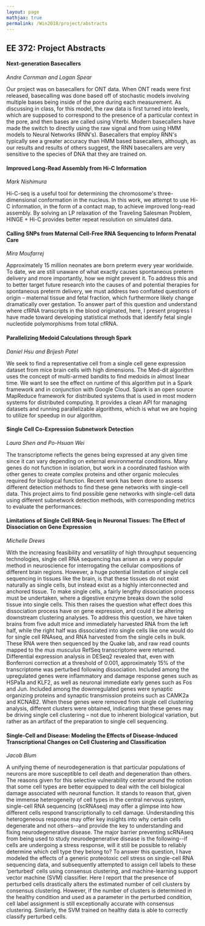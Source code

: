 ```yaml
---
layout: page
mathjax: true
permalink: /Win2018/project/abstracts
---
```


## EE 372: Project Abstracts

#### Next-generation Basecallers
_Andre Cornman and Logan Spear_  

Our project was on basecallers for ONT data. When ONT reads were first released, basecalling was done based off of stochastic models involving multiple bases being inside of the pore during each measurement. As discussing in class, for this model, the raw data is first turned into levels, which are supposed to correspond to the presence of a particular context in the pore, and then bases are called using Viterbi. Modern basecallers have made the switch to directly using the raw signal and from using HMM models to Neural Networks (RNN's). Basecallers that employ RNN's typically see a greater accuracy than HMM based basecallers, although, as our results and results of others suggest, the RNN basecallers are very sensitive to the species of DNA that they are trained on.

#### Improved Long-Read Assembly from Hi-C Information
_Mark Nishimura_  

Hi-C-seq is a useful tool for determining the chromosome's three-dimensional conformation in the nucleus. In this work, we attempt to use Hi-C information, in the form of a contact map, to achieve improved long-read assembly. By solving an LP relaxation of the Traveling Salesman Problem, HINGE + Hi-C provides better repeat resolution on simulated data.

#### Calling SNPs from Maternal Cell-Free RNA Sequencing to Inform Prenatal Care
_Mira Moufarrej_  

Approximately 15 million neonates are born preterm every year worldwide. To date, we are still unaware of what exactly causes spontaneous preterm delivery and more importantly, how we might prevent it.  To address this and to better target future research into the causes of and potential therapies for spontaneous preterm delivery, we must address two conflated questions of origin – maternal tissue and fetal fraction, which furthermore likely change dramatically over gestation.  To answer part of this question and understand where cfRNA transcripts in the blood originated, here, I present progress I have made toward developing statistical methods that identify fetal single nucleotide polymorphisms from total cfRNA.

#### Parallelizing Medoid Calculations through Spark
_Daniel Hsu and Brijesh Patel_  

We seek to find a representative cell from a single cell gene expression dataset from mice brain
cells with high dimensions. The Med-dit algorithm uses the concept of multi-armed bandits to find
medoids in almost linear time. We want to see the effect on runtime of this algorithm put in a Spark
framework and in conjunction with Google Cloud. Spark is an open source MapReduce framework for
distributed systems that is used in most modern systems for distributed computing. It provides a clean
API for managing datasets and running parallelizable algorithms, which is what we are hoping to utilize
for speedup in our algorithm.

#### Single Cell Co-Expression Subnetwork Detection
_Laura Shen and Po-Hsuan Wei_  

The transcriptome reflects the genes being expressed at any given time since it can vary depending on external environmental conditions. Many genes do not function in isolation, but work in a coordinated fashion with other genes to create complex proteins and other organic molecules required for biological function. Recent work has been done to assess different detection methods to find these gene networks with single-cell data. This project aims to find possible gene networks with single-cell data using different subnetwork detection methods, with corresponding metrics to evaluate the performances.

#### Limitations of Single Cell RNA-Seq in Neuronal Tissues: The Effect of Dissociation on Gene Expression
_Michelle Drews_  

With the increasing feasibility and versatility of high throughput sequencing technologies,
single cell RNA sequencing has arisen as a very popular method in neuroscience for
interrogating the cellular compositions of different brain regions. However, a huge
potential limitation of single cell sequencing in tissues like the brain, is that these tissues do
not exist naturally as single cells, but instead exist as a highly interconnected and anchored
tissue. To make single cells, a fairly lengthy dissociation process must be undertaken,
where a digestive enzyme breaks down the solid tissue into single cells. This then raises
the question what effect does this dissociation process have on gene expression, and could
it be altering downstream clustering analyses. To address this question, we have taken
brains from five adult mice and immediately harvested RNA from the left half, while the
right half was dissociated into single cells like one would do for single cell RNAseq, and
RNA harvested from the single cells in bulk. These RNA were then sequenced by the Quake
lab, and raw read counts mapped to the _mus musculus_ RefSeq transcriptome were returned.
Differential expression analysis in DESeq2 revealed that, even with Bonferroni correction
at a threshold of 0.001, approximately 15% of the transcriptome was perturbed following
dissociation. Included among the upregulated genes were inflammatory and damage
response genes such as HSPa1a and KLF2, as well as neuronal immediate early genes such
as Fos and Jun. Included among the downregulated genes were synaptic organizing
proteins and synaptic transmission proteins such as CAMK2a and KCNAB2. When these
genes were removed from single cell clustering analysis, different clusters were obtained,
indicating that these genes may be driving single cell clustering – not due to inherent
biological variation, but rather as an artifact of the preparation to single cell sequencing.

#### Single-Cell and Disease: Modeling the Effects of Disease-Induced Transcriptional Changes on Cell Clustering and Classification
_Jacob Blum_  

A unifying theme of neurodegeneration is that particular populations of neurons are more susceptible to cell death and degeneration than others. The reasons given for this selective vulnerability center around the notion that some cell types  are better equipped to deal with the cell biological damage associated with neuronal function. It stands to reason that, given the immense heterogeneity of cell types in the central nervous system, single-cell RNA sequencing (scRNAseq) may offer a glimpse into how different cells respond transcriptionally to cell damage. Understanding this heterogeneous response may offer key insights into why certain cells degenerate and not others--and provide the key to understanding and fixing neurodegenerative disease. The major barrier preventing scRNAseq from being used to study neurodegenerative disease is the following--if cells are undergoing a stress response, will it still be possible to reliably determine which cell type they belong to? To answer this question, I have modeled the effects of a generic proteotoxic cell stress on single-cell RNA sequencing data, and subsequently attempted to assign cell labels to these 'perturbed' cells using consensus clustering, and machine-learning support vector machine (SVM) classifier. Here I report that the presence of perturbed cells drastically alters the estimated number of cell clusters by consensus clustering. However, if the number of clusters is determined in the healthy condition and used as a parameter in the perturbed condition, cell label assignment is still exceptionally accurate with consensus clustering. Similarly, the SVM trained on healthy data is able to correctly classify perturbed cells.
